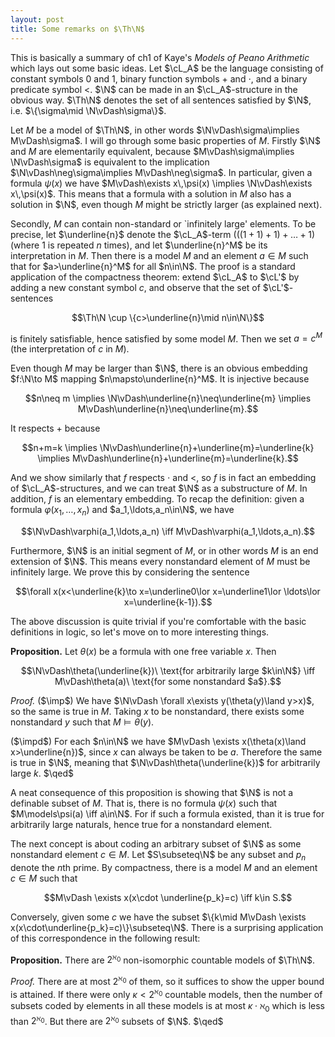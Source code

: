```yaml
---
layout: post
title: Some remarks on $\Th\N$
---
```


This is basically a summary of ch1 of Kaye's *Models of Peano
Arithmetic* which lays out some basic ideas. Let $\cL_A$ be the
language consisting of constant symbols 0 and 1, binary function
symbols $+$ and $\cdot$, and a binary predicate symbol $<$. $\N$ can
be made in an $\cL_A$-structure in the obvious way. $\Th\N$ denotes
the set of all sentences satisfied by $\N$, i.e. $\{\sigma\mid
\N\vDash\sigma\}$.

Let $M$ be a model of $\Th\N$, in other words $\N\vDash\sigma\implies
M\vDash\sigma$. I will go through some basic properties of
$M$. Firstly $\N$ and $M$ are elementarily equivalent, because
$M\vDash\sigma\implies \N\vDash\sigma$ is equivalent to the
implication $\N\vDash\neg\sigma\implies M\vDash\neg\sigma$. In
particular, given a formula $\psi(x)$ we have $M\vDash\exists
x\,\psi(x) \implies \N\vDash\exists x\,\psi(x)$. This means that a
formula with a solution in $M$ also has a solution in $\N$, even
though $M$ might be strictly larger (as explained next).

Secondly, $M$ can contain non-standard or `infinitely large'
elements. To be precise, let $\underline{n}$ denote the $\cL_A$-term
$(((1+1)+1)+\ldots+1)$ (where 1 is repeated $n$ times), and let
$\underline{n}^M$ be its interpretation in $M$. Then there is a model
$M$ and an element $a\in M$ such that for $a>\underline{n}^M$ for all
$n\in\N$. The proof is a standard application of the compactness
theorem: extend $\cL_A$ to $\cL'$ by adding a new constant symbol $c$,
and observe that the set of $\cL'$-sentences

$$\Th\N \cup \{c>\underline{n}\mid n\in\N\}$$

is finitely satisfiable, hence satisfied by some model $M$. Then we
set $a=c^M$ (the interpretation of $c$ in $M$).

Even though $M$ may be larger than $\N$, there is an obvious embedding
$f:\N\to M$ mapping $n\mapsto\underline{n}^M$. It is injective because

$$n\neq m \implies \N\vDash\underline{n}\neq\underline{m} \implies
M\vDash\underline{n}\neq\underline{m}.$$

It respects $+$ because

$$n+m=k \implies \N\vDash\underline{n}+\underline{m}=\underline{k}
\implies M\vDash\underline{n}+\underline{m}=\underline{k}.$$

And we show similarly that $f$ respects $\cdot$ and $<$, so $f$ is in
fact an embedding of $\cL_A$-structures, and we can treat $\N$ as a
substructure of $M$. In addition, $f$ is an elementary embedding. To
recap the definition: given a formula $\varphi(x_1,\ldots,x_n)$ and
$a_1,\ldots,a_n\in\N$, we have

$$\N\vDash\varphi(a_1,\ldots,a_n) \iff M\vDash\varphi(a_1,\ldots,a_n).$$

Furthermore, $\N$ is an initial segment of $M$, or in other words $M$
is an end extension of $\N$. This means every nonstandard element of
$M$ must be infinitely large. We prove this by considering the
sentence

$$\forall x(x<\underline{k}\to x=\underline0\lor x=\underline1\lor
\ldots\lor x=\underline{k-1}).$$

The above discussion is quite trivial if you're comfortable with the
basic definitions in logic, so let's move on to more interesting
things.

**Proposition.** Let $\theta(x)$ be a formula with one free variable
$x$. Then

$$\N\vDash\theta(\underline{k})\ \text{for arbitrarily large $k\in\N$}
\iff M\vDash\theta(a)\ \text{for some nonstandard $a$}.$$

*Proof.* ($\imp$) We have $\N\vDash \forall x\exists y(\theta(y)\land
y>x)$, so the same is true in $M$. Taking $x$ to be nonstandard, there
exists some nonstandard $y$ such that $M\vDash\theta(y)$.

($\impd$) For each $n\in\N$ we have $M\vDash \exists x(\theta(x)\land
x>\underline{n})$, since $x$ can always be taken to be $a$. Therefore
the same is true in $\N$, meaning that $\N\vDash\theta(\underline{k})$
for arbitrarily large $k$. $\qed$

A neat consequence of this proposition is showing that $\N$ is not a
definable subset of $M$. That is, there is no formula $\psi(x)$ such
that $M\models\psi(a) \iff a\in\N$. For if such a formula existed,
than it is true for arbitrarily large naturals, hence true for a
nonstandard element.

The next concept is about coding an arbitrary subset of $\N$ as some
nonstandard element $c\in M$. Let $S\subseteq\N$ be any subset and
$p_n$ denote the $n$th prime. By compactness, there is a model $M$ and
an element $c\in M$ such that

$$M\vDash \exists x(x\cdot \underline{p_k}=c) \iff k\in S.$$

Conversely, given some $c$ we have the subset $\{k\mid M\vDash \exists
x(x\cdot\underline{p_k}=c)\}\subseteq\N$. There is a surprising
application of this correspondence in the following result:

**Proposition.** There are $2^{\aleph_0}$ non-isomorphic countable
  models of $\Th\N$.

*Proof.* There are at most $2^{\aleph_0}$ of them, so it suffices to
 show the upper bound is attained. If there were only
 $\kappa<2^{\aleph_0}$ countable models, then the number of subsets
 coded by elements in all these models is at most
 $\kappa\cdot\aleph_0$ which is less than $2^{\aleph_0}$. But there
 are $2^{\aleph_0}$ subsets of $\N$. $\qed$